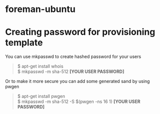 # foreman-ubuntu

# Creating password for provisioning template
You can use mkpasswd to create hashed password for your users
>$ apt-get install whois \
>$ mkpasswd -m sha-512 __[YOUR USER PASSWORD]__ 

Or to make it more secure you can add some generated sand by using pwgen
>$ apt-get install pwgen \
>$ mkpasswd -m sha-512 -S $(pwgen -ns 16 1) __[YOUR USER PASSWORD]__
